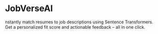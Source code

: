 # JobVerseAI
nstantly match resumes to job descriptions using Sentence Transformers. Get a personalized fit score and actionable feedback – all in one click.
